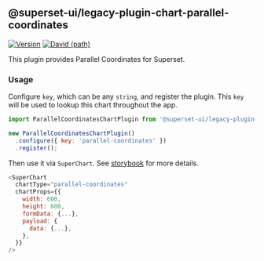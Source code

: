 ## @superset-ui/legacy-plugin-chart-parallel-coordinates

[![Version](https://img.shields.io/npm/v/@superset-ui/legacy-plugin-chart-parallel-coordinates.svg?style=flat-square)](https://img.shields.io/npm/v/@superset-ui/legacy-plugin-chart-parallel-coordinates.svg?style=flat-square)
[![David (path)](https://img.shields.io/david/apache-superset/superset-ui-plugins.svg?path=packages%2Fsuperset-ui-legacy-plugin-chart-parallel-coordinates&style=flat-square)](https://david-dm.org/apache-superset/superset-ui-plugins?path=packages/superset-ui-legacy-plugin-chart-parallel-coordinates)

This plugin provides Parallel Coordinates for Superset.

### Usage

Configure `key`, which can be any `string`, and register the plugin. This `key` will be used to lookup this chart throughout the app.

```js
import ParallelCoordinatesChartPlugin from '@superset-ui/legacy-plugin-chart-parallel-coordinates';

new ParallelCoordinatesChartPlugin()
  .configure({ key: 'parallel-coordinates' })
  .register();
```

Then use it via `SuperChart`. See [storybook](https://apache-superset.github.io/superset-ui-legacy/?selectedKind=plugin-chart-parallel-coordinates) for more details.

```js
<SuperChart
  chartType="parallel-coordinates"
  chartProps={{
    width: 600,
    height: 600,
    formData: {...},
    payload: {
      data: {...},
    },
  }}
/>
```